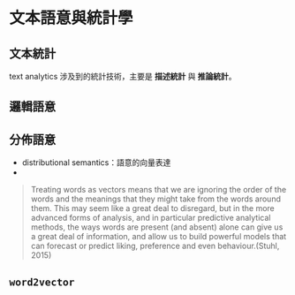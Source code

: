 # 文本語意與統計學


## 文本統計

text analytics 涉及到的統計技術，主要是 **描述統計** 與 **推論統計**。








## 邏輯語意




## 分佈語意 

- distributional semantics：語意的向量表達
- 



> Treating words as vectors means that we are ignoring the order of the words and the meanings that they might take from the words around them. This may seem like a great deal to disregard, but in the more advanced forms of analysis, and in particular predictive analytical methods, the ways words are present (and absent) alone can give us a great deal of information, and allow us to build powerful models that can forecast or predict liking, preference and even behaviour.(Stuhl, 2015)


## `word2vector` 